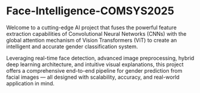 # Face-Intelligence-COMSYS2025
Welcome to a cutting-edge AI project that fuses the powerful feature extraction capabilities of Convolutional Neural Networks (CNNs) with the global attention mechanism of Vision Transformers (ViT) to create an intelligent and accurate gender classification system.

Leveraging real-time face detection, advanced image preprocessing, hybrid deep learning architecture, and intuitive visual explanations, this project offers a comprehensive end-to-end pipeline for gender prediction from facial images — all designed with scalability, accuracy, and real-world application in mind.
